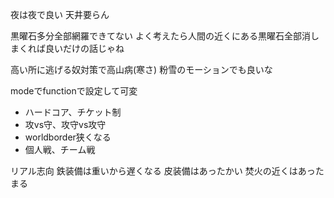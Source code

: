 夜は夜で良い
天井要らん

黒曜石多分全部網羅できてない
よく考えたら人間の近くにある黒曜石全部消しまくれば良いだけの話じゃね

高い所に逃げる奴対策で高山病(寒さ)
	粉雪のモーションでも良いな

modeでfunctionで設定して可変

- ハードコア、チケット制
- 攻vs守、攻守vs攻守
- worldborder狭くなる
- 個人戦、チーム戦

リアル志向
鉄装備は重いから遅くなる
皮装備はあったかい
焚火の近くはあったまる